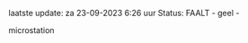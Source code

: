 laatste update: 
za 23-09-2023  6:26   uur 
Status: FAALT - geel - 
<div class="service Y">microstation</div>